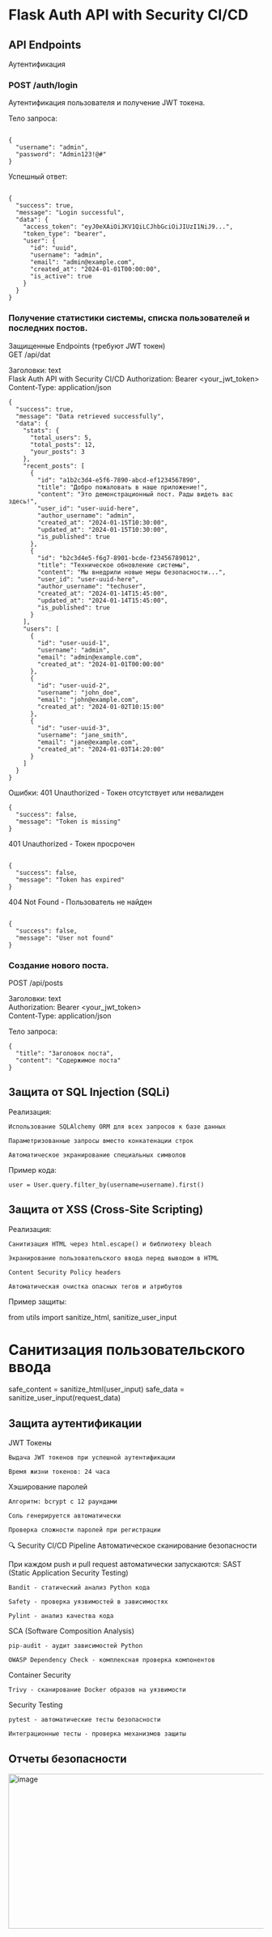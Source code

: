 # Flask Auth API with Security CI/CD
## API Endpoints
 Аутентификация
### POST /auth/login

Аутентификация пользователя и получение JWT токена.

Тело запроса:
```

{
  "username": "admin",
  "password": "Admin123!@#"
}

```
Успешный ответ:
```

{
  "success": true,
  "message": "Login successful",
  "data": {
    "access_token": "eyJ0eXAiOiJKV1QiLCJhbGciOiJIUzI1NiJ9...",
    "token_type": "bearer",
    "user": {
      "id": "uuid",
      "username": "admin",
      "email": "admin@example.com",
      "created_at": "2024-01-01T00:00:00",
      "is_active": true
    }
  }
}
```


### Получение статистики системы, списка пользователей и последних постов.
Защищенные Endpoints (требуют JWT токен)<br>
GET /api/dat

Заголовки:
text<br>Flask Auth API with Security CI/CD
Authorization: Bearer <your_jwt_token><br>
Content-Type: application/json<br>
```
{
  "success": true,
  "message": "Data retrieved successfully",
  "data": {
    "stats": {
      "total_users": 5,
      "total_posts": 12,
      "your_posts": 3
    },
    "recent_posts": [
      {
        "id": "a1b2c3d4-e5f6-7890-abcd-ef1234567890",
        "title": "Добро пожаловать в наше приложение!",
        "content": "Это демонстрационный пост. Рады видеть вас здесь!",
        "user_id": "user-uuid-here",
        "author_username": "admin",
        "created_at": "2024-01-15T10:30:00",
        "updated_at": "2024-01-15T10:30:00",
        "is_published": true
      },
      {
        "id": "b2c3d4e5-f6g7-8901-bcde-f23456789012",
        "title": "Техническое обновление системы",
        "content": "Мы внедрили новые меры безопасности...",
        "user_id": "user-uuid-here",
        "author_username": "techuser",
        "created_at": "2024-01-14T15:45:00",
        "updated_at": "2024-01-14T15:45:00",
        "is_published": true
      }
    ],
    "users": [
      {
        "id": "user-uuid-1",
        "username": "admin",
        "email": "admin@example.com",
        "created_at": "2024-01-01T00:00:00"
      },
      {
        "id": "user-uuid-2",
        "username": "john_doe",
        "email": "john@example.com",
        "created_at": "2024-01-02T10:15:00"
      },
      {
        "id": "user-uuid-3",
        "username": "jane_smith",
        "email": "jane@example.com",
        "created_at": "2024-01-03T14:20:00"
      }
    ]
  }
}
```
Ошибки:
    401 Unauthorized - Токен отсутствует или невалиден
```
{
  "success": false,
  "message": "Token is missing"
}
```

  401 Unauthorized - Токен просрочен

```

{
  "success": false,
  "message": "Token has expired"
}
```
  404 Not Found - Пользователь не найден
```

{
  "success": false,
  "message": "User not found"
}
```
### Создание нового поста.
POST /api/posts


Заголовки:
text<br>
Authorization: Bearer <your_jwt_token> <br>
Content-Type: application/json <br>

Тело запроса:
```
{
  "title": "Заголовок поста",
  "content": "Содержимое поста"
}
```
## Защита от SQL Injection (SQLi)

Реализация:

    Использование SQLAlchemy ORM для всех запросов к базе данных

    Параметризованные запросы вместо конкатенации строк

    Автоматическое экранирование специальных символов

Пример  кода:
```
user = User.query.filter_by(username=username).first()
```

## Защита от XSS (Cross-Site Scripting)

Реализация:

    Санитизация HTML через html.escape() и библиотеку bleach

    Экранирование пользовательского ввода перед выводом в HTML

    Content Security Policy headers

    Автоматическая очистка опасных тегов и атрибутов

Пример защиты:

from utils import sanitize_html, sanitize_user_input

# Санитизация пользовательского ввода
safe_content = sanitize_html(user_input)
safe_data = sanitize_user_input(request_data)

## Защита аутентификации
JWT Токены

    Выдача JWT токенов при успешной аутентификации

    Время жизни токенов: 24 часа

Хэширование паролей

    Алгоритм: bcrypt с 12 раундами

    Соль генерируется автоматически

    Проверка сложности паролей при регистрации

🔍 Security CI/CD Pipeline
Автоматическое сканирование безопасности

При каждом push и pull request автоматически запускаются:
SAST (Static Application Security Testing)

    Bandit - статический анализ Python кода

    Safety - проверка уязвимостей в зависимостях

    Pylint - анализ качества кода

SCA (Software Composition Analysis)

    pip-audit - аудит зависимостей Python

    OWASP Dependency Check - комплексная проверка компонентов

Container Security

    Trivy - сканирование Docker образов на уязвимости

Security Testing

    pytest - автоматические тесты безопасности

    Интеграционные тесты - проверка механизмов защиты

  ## Отчеты безопасности
  <img width="971" height="306" alt="image" src="https://github.com/user-attachments/assets/89515f23-84bb-4438-a6c9-87356625fd61" />
